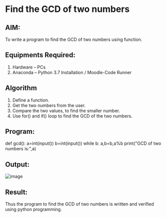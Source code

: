 # Find the GCD of two numbers

## AIM:
To write a program to find the GCD of two numbers using function.

## Equipments Required:
1. Hardware – PCs
2. Anaconda – Python 3.7 Installation / Moodle-Code Runner

## Algorithm
1. Define a function.
2. Get the two numbers from the user.
3. Compare the two values, to find the smaller number.
4. Use for() and if() loop to find the GCD of the two numbers.

## Program:
def gcd():
 a=int(input())
 b=int(input())
 while b:
   a,b=b,a%b
 print("GCD of two numbers is:",a)

## Output:
![image](https://github.com/Tharun0707/GCD-of-two-numbers/assets/145548496/734e2118-de1c-48b7-b94d-e28e7bd64abe)




## Result:
Thus the program to find the GCD of two numbers is written and verified using python programming.
